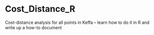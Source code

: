 # Cost_Distance_R
Cost-distance analysis for all points in Keffa – learn how to do it in R and write up a how-to document 
